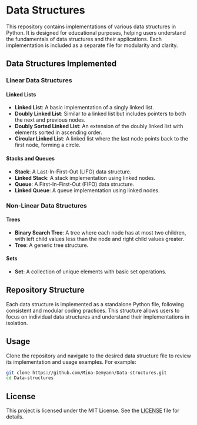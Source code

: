 # Data Structures

This repository contains implementations of various data structures in Python. It is designed for educational purposes, helping users understand the fundamentals of data structures and their applications. Each implementation is included as a separate file for modularity and clarity.

## Data Structures Implemented

### Linear Data Structures

#### Linked Lists
- **Linked List**: A basic implementation of a singly linked list.
- **Doubly Linked List**: Similar to a linked list but includes pointers to both the next and previous nodes.
- **Doubly Sorted Linked List**: An extension of the doubly linked list with elements sorted in ascending order.
- **Circular Linked List**: A linked list where the last node points back to the first node, forming a circle.

#### Stacks and Queues
- **Stack**: A Last-In-First-Out (LIFO) data structure.
- **Linked Stack**: A stack implementation using linked nodes.
- **Queue**: A First-In-First-Out (FIFO) data structure.
- **Linked Queue**: A queue implementation using linked nodes.

### Non-Linear Data Structures

#### Trees
- **Binary Search Tree**: A tree where each node has at most two children, with left child values less than the node and right child values greater.
- **Tree**: A generic tree structure.

#### Sets
- **Set**: A collection of unique elements with basic set operations.

## Repository Structure

Each data structure is implemented as a standalone Python file, following consistent and modular coding practices. This structure allows users to focus on individual data structures and understand their implementations in isolation.

## Usage

Clone the repository and navigate to the desired data structure file to review its implementation and usage examples. For example:

```bash
git clone https://github.com/Mina-Demyann/Data-structures.git
cd Data-structures
```

## License

This project is licensed under the MIT License. See the [LICENSE](LICENSE) file for details.

